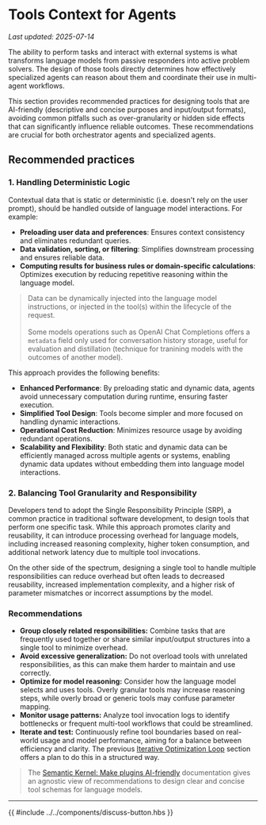 # Tools Context for Agents

_Last updated: 2025-07-14_

The ability to perform tasks and interact with external systems is what
transforms language models from passive responders into active problem solvers.
The design of those tools directly determines how effectively specialized agents
can reason about them and coordinate their use in multi-agent workflows.

This section provides recommended practices for designing tools that are
AI-friendly (descriptive and concise purposes and input/output formats),
avoiding common pitfalls such as over-granularity or hidden side effects that
can significantly influence reliable outcomes. These recommendations are crucial
for both orchestrator agents and specialized agents.

## Recommended practices

### 1. Handling Deterministic Logic

Contextual data that is static or deterministic (i.e. doesn't rely on the user
prompt), should be handled outside of language model interactions. For example:

- **Preloading user data and preferences**: Ensures context consistency and
  eliminates redundant queries.
- **Data validation, sorting, or filtering**: Simplifies downstream processing
  and ensures reliable data.
- **Computing results for business rules or domain-specific calculations**:
  Optimizes execution by reducing repetitive reasoning within the language
  model.

> Data can be dynamically injected into the language model instructions, or
> injected in the tool(s) within the lifecycle of the request. <br/><br/>Some
> models operations such as OpenAI Chat Completions offers a `metadata` field
> only used for conversation history storage, useful for evaluation and
> distillation (technique for tranining models with the outcomes of another
> model).

This approach provides the following benefits:

- **Enhanced Performance**: By preloading static and dynamic data, agents avoid
  unnecessary computation during runtime, ensuring faster execution.
- **Simplified Tool Design**: Tools become simpler and more focused on handling
  dynamic interactions.
- **Operational Cost Reduction**: Minimizes resource usage by avoiding redundant
  operations.
- **Scalability and Flexibility**: Both static and dynamic data can be
  efficiently managed across multiple agents or systems, enabling dynamic data
  updates without embedding them into language model interactions.

### 2. Balancing Tool Granularity and Responsibility

Developers tend to adopt the Single Responsibility Principle (SRP), a common
practice in traditional software development, to design tools that perform one
specific task. While this approach promotes clarity and reusability, it can
introduce processing overhead for language models, including increased reasoning
complexity, higher token consumption, and additional network latency due to
multiple tool invocations.

On the other side of the spectrum, designing a single tool to handle multiple
responsibilities can reduce overhead but often leads to decreased reusability,
increased implementation complexity, and a higher risk of parameter mismatches
or incorrect assumptions by the model.

### Recommendations

- **Group closely related responsibilities:** Combine tasks that are frequently
  used together or share similar input/output structures into a single tool to
  minimize overhead.
- **Avoid excessive generalization:** Do not overload tools with unrelated
  responsibilities, as this can make them harder to maintain and use correctly.
- **Optimize for model reasoning:** Consider how the language model selects and
  uses tools. Overly granular tools may increase reasoning steps, while overly
  broad or generic tools may confuse parameter mapping.
- **Monitor usage patterns:** Analyze tool invocation logs to identify
  bottlenecks or frequent multi-tool workflows that could be streamlined.
- **Iterate and test:** Continuously refine tool boundaries based on real-world
  usage and model performance, aiming for a balance between efficiency and
  clarity. The previous
  [Iterative Optimization Loop](./Iteractive-Optimization-Loop.md) section
  offers a plan to do this in a structured way.

> The
> [Semantic Kernel: Make plugins AI-friendly](https://learn.microsoft.com/en-us/semantic-kernel/concepts/plugins/?pivots=programming-language-python#make-plugins-ai-friendly)
> documentation gives an agnostic view of recommendations to design clear and
> concise tool schemas for language models.

---

{{ #include ../../components/discuss-button.hbs }}
